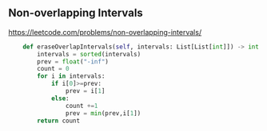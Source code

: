 ## Non-overlapping Intervals

https://leetcode.com/problems/non-overlapping-intervals/

```python
    def eraseOverlapIntervals(self, intervals: List[List[int]]) -> int:
        intervals = sorted(intervals)
        prev = float("-inf")
        count = 0
        for i in intervals:
            if i[0]>=prev:
                prev = i[1]
            else:
                count +=1
                prev = min(prev,i[1])
        return count
```